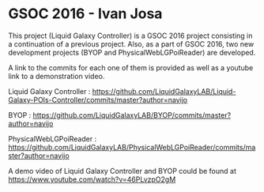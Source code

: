 # GSOC 2016 - Ivan Josa

This project (Liquid Galaxy Controller) is a GSOC 2016 project consisting in a continuation of a previous project.
Also, as a part of GSOC 2016, two new development projects (BYOP and PhysicalWebLGPoiReader) are developed.

A link to the commits for each one of them is provided as well as a youtube link to a demonstration video.

Liquid Galaxy Controller : https://github.com/LiquidGalaxyLAB/Liquid-Galaxy-POIs-Controller/commits/master?author=navijo

BYOP : https://github.com/LiquidGalaxyLAB/BYOP/commits/master?author=navijo

PhysicalWebLGPoiReader : https://github.com/LiquidGalaxyLAB/PhysicalWebLGPoiReader/commits/master?author=navijo

A demo video of Liquid Galaxy Controller and BYOP could be found at https://www.youtube.com/watch?v=46PLvzpO2gM 
